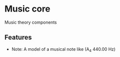 # Music core

Music theory components

## Features

- Note: A model of a musical note like (A<sub>4</sub> 440.00 Hz)
